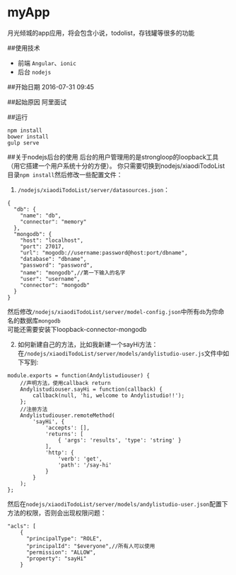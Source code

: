 # myApp
月光倾城的app应用，将会包含小说，todolist，存钱罐等很多的功能

##使用技术
+ 前端	`Angular`、`ionic`
+ 后台	`nodejs`

##开始日期
2016-07-31 09:45

##起始原因
阿里面试

##运行
```
npm install
bower install
gulp serve

```

##关于nodejs后台的使用
后台的用户管理用的是strongloop的loopback工具（用它搭建一个用户系统十分的方便）。
你只需要切换到nodejs/xiaodiTodoList目录`npm install`然后修改一些配置文件：
1. `/nodejs/xiaodiTodoList/server/datasources.json`：
```
{
  "db": {
    "name": "db",
    "connector": "memory"
  },
  "mongodb": {
    "host": "localhost",
    "port": 27017,
    "url": "mogodb://username:password@host:port/dbname",
    "database": "dbname",
    "password": "password",
    "name": "mongodb",//第一下输入的名字
    "user": "username",
    "connector": "mongodb"
  }
}
```
然后修改`/nodejs/xiaodiTodoList/server/model-config.json`中所有`db`为你命名的数据库`mongodb`  
可能还需要安装下loopback-connector-mongodb

2. 如何新建自己的方法，比如我新建一个sayHi方法：
在`/nodejs/xiaodiTodoList/server/models/andylistudio-user.js`文件中如下写到:
```
module.exports = function(Andylistudiouser) {
    //声明方法，使用callback return
    Andylistudiouser.sayHi = function(callback) {
        callback(null, 'hi, welcome to Andylistudio!!');
    };
    //注册方法
    Andylistudiouser.remoteMethod(
        'sayHi', {
            'accepts': [],
            'returns': [
                { 'args': 'results', 'type': 'string' }
            ],
            'http': {
                'verb': 'get',
                'path': '/say-hi'
            }
        }
    );
};
```
然后在`nodejs/xiaodiTodoList/server/models/andylistudio-user.json`配置下方法的权限，否则会出现权限问题：
```
"acls": [
    {
      "principalType": "ROLE",
      "principalId": "$everyone",//所有人可以使用
      "permission": "ALLOW",
      "property": "sayHi"
    }
```


